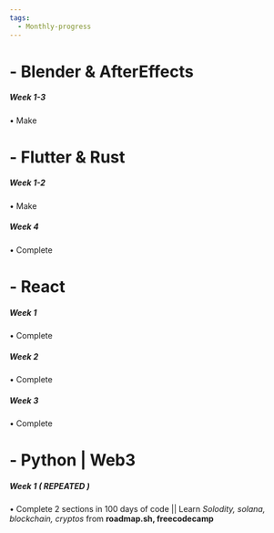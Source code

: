 ```yaml
---
tags:
  - Monthly-progress
---
```

# - Blender & AfterEffects

##### *Week 1-3*
• Make 

# - Flutter & Rust

##### *Week 1-2*
• Make 

##### *Week 4*
• Complete  


# - React 

##### *Week 1*
• Complete 

##### *Week 2* 
• Complete 

##### *Week 3*
• Complete 


# - Python | Web3

##### *Week 1 ( REPEATED )*
• Complete 2 sections in 100 days of code
|| Learn *Solodity, solana, blockchain, cryptos* from **roadmap.sh, freecodecamp**